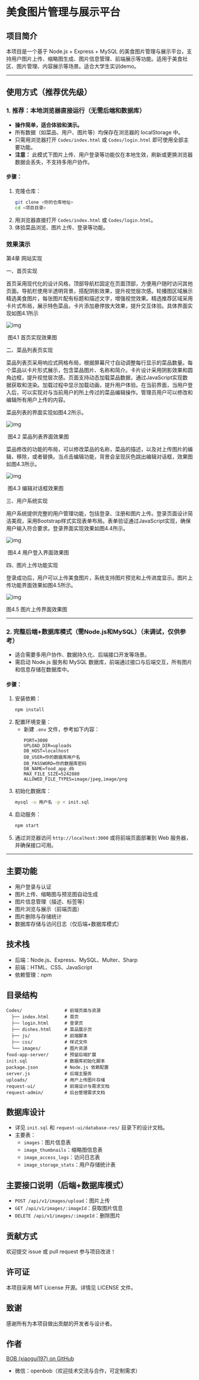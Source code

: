 # 美食图片管理与展示平台

## 项目简介

本项目是一个基于 Node.js + Express + MySQL 的美食图片管理与展示平台，支持用户图片上传、缩略图生成、图片信息管理、前端展示等功能。适用于美食社区、图片管理、内容展示等场景。适合大学生实训demo。

---

## 使用方式（推荐优先级）

### 1. 推荐：本地浏览器直接运行（无需后端和数据库）
- **操作简单，适合体验和演示。**
- 所有数据（如菜品、用户、图片等）均保存在浏览器的 localStorage 中。
- 只需用浏览器打开 `Codes/index.html` 或 `Codes/login.html` 即可使用全部主要功能。
- **注意：** 此模式下图片上传、用户登录等功能仅在本地生效，刷新或更换浏览器数据会丢失，不支持多用户协作。

#### 步骤：
1. 克隆仓库：
   ```bash
   git clone <你的仓库地址>
   cd <项目目录>
   ```
2. 用浏览器直接打开 `Codes/index.html` 或 `Codes/login.html`。
3. 体验菜品浏览、图片上传、登录等功能。



### 效果演示

第4章 网站实现

一、首页实现

首页采用现代化的设计风格，顶部导航栏固定在页面顶部，方便用户随时访问其他页面。导航栏使用半透明背景，搭配阴影效果，提升视觉层次感。轮播图区域展示精选美食图片，每张图片配有标题和描述文字，增强视觉效果。精选推荐区域采用卡片式布局，展示特色菜品，卡片添加悬停放大效果，提升交互体验。具体界面实现如图4.1所示

![img](README.assets/clip_image002.jpg)

​                                                                                                                 图4.1 首页实现效果图

二、菜品列表页实现

菜品列表页采用响应式网格布局，根据屏幕尺寸自动调整每行显示的菜品数量。每个菜品以卡片形式展示，包含菜品图片、名称和简介。卡片设计采用阴影效果和圆角边框，提升视觉层次感。页面支持动态加载菜品数据，通过JavaScript实现数据获取和渲染。加载过程中显示加载动画，提升用户体验。在当前界面，当用户登入后，可以实现对与当前用户的所上传过的菜品编辑操作。管理员用户可以修改和编辑所有用户上传的内容。

菜品列表的界面实现如图4.2所示。

![img](README.assets/clip_image004.jpg)

​																										图4.2 菜品列表界面效果图

 

菜品修改的功能的布局，可以修改菜品的名称，菜品的描述，以及对上传图片的编辑，移除，或者替换。当点击编辑功能，背景会呈现灰色跳出编辑对话框，效果图如图4.3所示。

 

![img](README.assets/clip_image006.jpg)

​																									图4.3 编辑对话框效果图

三、用户系统实现

用户系统提供完整的用户管理功能，包括登录、注册和图片上传。登录页面设计简洁美观，采用Bootstrap样式实现表单布局。表单验证通过JavaScript实现，确保用户输入符合要求。登录界面实现效果如图4.4所示。

![img](README.assets/clip_image008.jpg)

​																									图4.4 用户登入界面效果图

四、图片上传功能实现

登录成功后，用户可以上传美食图片，系统支持图片预览和上传进度显示。图片上传功能界面效果如图4.5所示。

![img](README.assets/clip_image010.jpg)

图4.5 图片上传界面效果图

---

### 2. 完整后端+数据库模式（需Node.js和MySQL）（未调试，仅供参考）
- 适合需要多用户协作、数据持久化、后端接口开发等场景。
- 需启动 Node.js 服务和 MySQL 数据库，前端通过接口与后端交互，所有图片和信息存储在数据库中。

#### 步骤：
1. 安装依赖：
   ```bash
   npm install
   ```
2. 配置环境变量：
   - 新建 `.env` 文件，参考如下内容：
     ```env
     PORT=3000
     UPLOAD_DIR=uploads
     DB_HOST=localhost
     DB_USER=你的数据库用户名
     DB_PASSWORD=你的数据库密码
     DB_NAME=food_app_db
     MAX_FILE_SIZE=5242880
     ALLOWED_FILE_TYPES=image/jpeg,image/png
     ```
3. 初始化数据库：
   ```bash
   mysql -u 用户名 -p < init.sql
   ```
4. 启动服务：
   ```bash
   npm start
   ```
5. 通过浏览器访问 `http://localhost:3000` 或将前端页面部署到 Web 服务器，并确保接口可用。

---

## 主要功能
- 用户登录与认证
- 图片上传、缩略图与预览图自动生成
- 图片信息管理（描述、标签等）
- 图片浏览与展示（前端页面）
- 图片删除与存储统计
- 数据库存储与访问日志（仅后端+数据库模式）

## 技术栈
- 后端：Node.js、Express、MySQL、Multer、Sharp
- 前端：HTML、CSS、JavaScript
- 依赖管理：npm

## 目录结构
```
Codes/                # 前端页面与资源
  ├── index.html      # 首页
  ├── login.html      # 登录页
  ├── dishes.html     # 菜品展示页
  ├── js/             # 前端脚本
  ├── css/            # 样式文件
  └── images/         # 图片资源
food-app-server/      # 预留后端扩展
init.sql              # 数据库初始化脚本
package.json          # Node.js 依赖配置
server.js             # 后端主服务
uploads/              # 用户上传图片存储
request-ui/           # 前端设计与需求文档
request-admin/        # 后台管理需求文档
```

## 数据库设计
- 详见 `init.sql` 和 `request-ui/database-res/` 目录下的设计文档。
- 主要表：
  - `images`：图片信息表
  - `image_thumbnails`：缩略图信息表
  - `image_access_logs`：访问日志表
  - `image_storage_stats`：用户存储统计表

## 主要接口说明（后端+数据库模式）
- `POST /api/v1/images/upload`：图片上传
- `GET /api/v1/images/:imageId`：获取图片信息
- `DELETE /api/v1/images/:imageId`：删除图片

## 贡献方式
欢迎提交 issue 或 pull request 参与项目改进！

## 许可证
本项目采用 MIT License 开源。详情见 LICENSE 文件。

## 致谢
感谢所有为本项目做出贡献的开发者与设计者。 

## 作者
[BOB (xiaogui197) on GitHub](https://github.com/xiaogui197)
- 微信：openbob（欢迎技术交流与合作，可定制需求） 